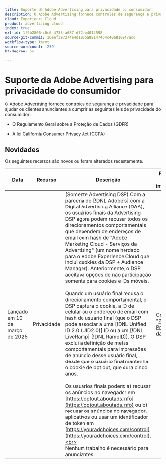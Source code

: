 ```yaml
---
title: Suporte da Adobe Advertising para privacidade do consumidor
description: O Adobe Advertising fornece controles de segurança e privacidade para ajudar os clientes anunciantes a cumprir as leis de privacidade do consumidor.
cloud: Experience Cloud
product: advertising cloud
index: true
exl-id: 1f9b2866-c0c6-4733-a687-d72eb4014598
source-git-commit: 16eef397274e4d180ba88147464c40a810847acd
workflow-type: tm+mt
source-wordcount: '239'
ht-degree: 5%

---
```


# Suporte da Adobe Advertising para privacidade do consumidor

O Adobe Advertising fornece controles de segurança e privacidade para ajudar os clientes anunciantes a cumprir as seguintes leis de privacidade do consumidor:

* O Regulamento Geral sobre a Proteção de Dados (GDPR)

* A lei California Consumer Privacy Act (CCPA)

## Novidades

Os seguintes recursos são novos ou foram alterados recentemente.

| Data | Recurso | Descrição | Para obter mais informações |
| ---- | ------- | ----------- | -------------------- |
| Lançado em 10 de março de 2025 | Privacidade | (Somente Advertising DSP) Com a parceria do [!DNL Adobe's] com a Digital Advertising Alliance (DAA), os usuários finais da Advertising DSP agora podem recusar todos os direcionamentos comportamentais que dependem de endereços de email com hash de &quot;Adobe Marketing Cloud - Serviços da Advertising&quot; (um nome herdado para o Adobe Experience Cloud que inclui cookies da DSP + Audience Manager). Anteriormente, o DSP aceitava opções de não participação somente para cookies e IDs móveis.<br><br>Quando um usuário final recusa o direcionamento comportamental, o DSP captura o cookie, a ID de celular ou o endereço de email com hash do usuário final (que o DSP pode associar a uma [!DNL Unified ID 2.0 (UID2.0)] ID ou a um [!DNL LiveRamp] [!DNL RampID]). O DSP exclui a definição de metas comportamentais para impressões de anúncio desse usuário final, desde que o usuário final mantenha o cookie de opt out, que dura cinco anos.<br><br>Os usuários finais podem: a\) recusar os anúncios no navegador em [https://optout.aboutads.info](https://optout.aboutads.info) ou b\) recusar os anúncios no navegador, aplicativos ou usar um identificador de token em [https://youradchoices.com/control](https://youradchoices.com/control).<br><br>Nenhum trabalho é necessário para anunciantes. | Consulte &quot;[Política de Privacidade da Adobe](https://www.adobe.com/privacy/policy.html)&quot;. |
